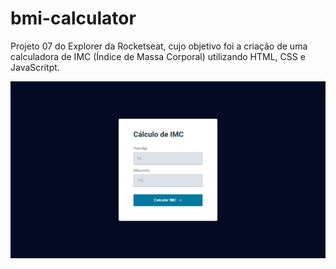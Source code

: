 # bmi-calculator
Projeto 07 do Explorer da Rocketseat, cujo objetivo foi a criação de uma calculadora de IMC (Índice de Massa Corporal) utilizando HTML, CSS e JavaScritpt.

![Projeto "BMI Calculator"](https://github.com/madalena-rocha/bmi-calculator/blob/main/assets/bmi-calculator.png)
